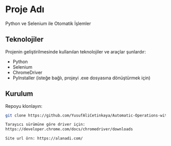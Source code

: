 # Proje Adı

Python ve Selenium ile Otomatik İşlemler

## Teknolojiler

Projenin geliştirilmesinde kullanılan teknolojiler ve araçlar şunlardır:

- Python
- Selenium
- ChromeDriver
- PyInstaller (isteğe bağlı, projeyi .exe dosyasına dönüştürmek için)

## Kurulum
Repoyu klonlayın:
   ```sh
   git clone https://github.com/YusufAliCetinkaya/Automatic-Operations-with-Python-and-Selenium.git

Tarayıcı sürümüne göre driver için: 
https://developer.chrome.com/docs/chromedriver/downloads

Site url örn: https://alanadi.com/
